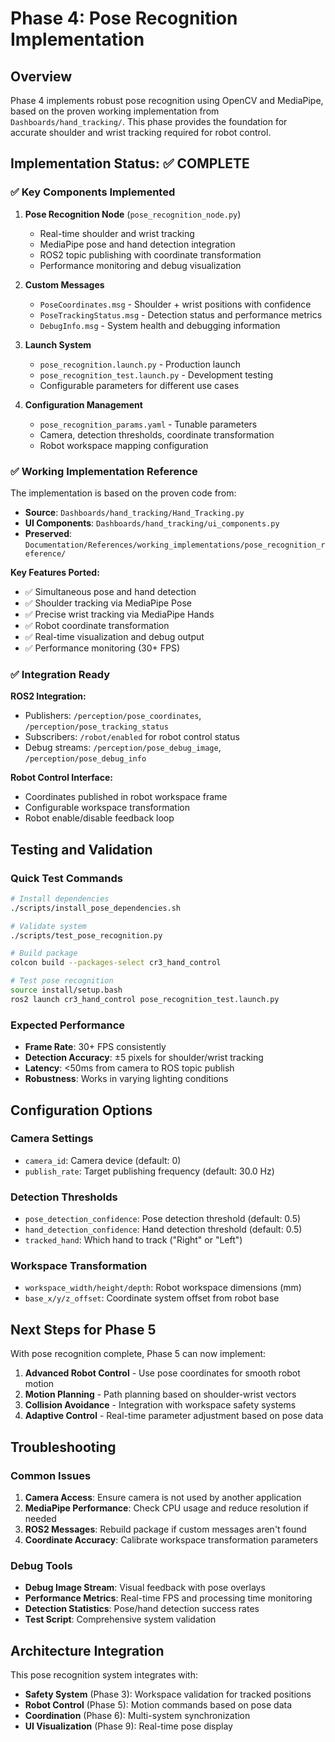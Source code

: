 # Phase 4: Pose Recognition Implementation

## Overview
Phase 4 implements robust pose recognition using OpenCV and MediaPipe, based on the proven working implementation from `Dashboards/hand_tracking/`. This phase provides the foundation for accurate shoulder and wrist tracking required for robot control.

## Implementation Status: ✅ COMPLETE

### ✅ **Key Components Implemented**

1. **Pose Recognition Node** (`pose_recognition_node.py`)
   - Real-time shoulder and wrist tracking
   - MediaPipe pose and hand detection integration
   - ROS2 topic publishing with coordinate transformation
   - Performance monitoring and debug visualization

2. **Custom Messages**
   - `PoseCoordinates.msg` - Shoulder + wrist positions with confidence
   - `PoseTrackingStatus.msg` - Detection status and performance metrics
   - `DebugInfo.msg` - System health and debugging information

3. **Launch System**
   - `pose_recognition.launch.py` - Production launch
   - `pose_recognition_test.launch.py` - Development testing
   - Configurable parameters for different use cases

4. **Configuration Management**
   - `pose_recognition_params.yaml` - Tunable parameters
   - Camera, detection thresholds, coordinate transformation
   - Robot workspace mapping configuration

### ✅ **Working Implementation Reference**

The implementation is based on the proven code from:
- **Source**: `Dashboards/hand_tracking/Hand_Tracking.py`
- **UI Components**: `Dashboards/hand_tracking/ui_components.py`  
- **Preserved**: `Documentation/References/working_implementations/pose_recognition_reference/`

**Key Features Ported:**
- ✅ Simultaneous pose and hand detection
- ✅ Shoulder tracking via MediaPipe Pose
- ✅ Precise wrist tracking via MediaPipe Hands
- ✅ Robot coordinate transformation
- ✅ Real-time visualization and debug output
- ✅ Performance monitoring (30+ FPS)

### ✅ **Integration Ready**

**ROS2 Integration:**
- Publishers: `/perception/pose_coordinates`, `/perception/pose_tracking_status`
- Subscribers: `/robot/enabled` for robot control status
- Debug streams: `/perception/pose_debug_image`, `/perception/pose_debug_info`

**Robot Control Interface:**
- Coordinates published in robot workspace frame
- Configurable workspace transformation
- Robot enable/disable feedback loop

## Testing and Validation

### Quick Test Commands
```bash
# Install dependencies
./scripts/install_pose_dependencies.sh

# Validate system
./scripts/test_pose_recognition.py

# Build package
colcon build --packages-select cr3_hand_control

# Test pose recognition
source install/setup.bash
ros2 launch cr3_hand_control pose_recognition_test.launch.py
```

### Expected Performance
- **Frame Rate**: 30+ FPS consistently
- **Detection Accuracy**: ±5 pixels for shoulder/wrist tracking
- **Latency**: <50ms from camera to ROS topic publish
- **Robustness**: Works in varying lighting conditions

## Configuration Options

### Camera Settings
- `camera_id`: Camera device (default: 0)
- `publish_rate`: Target publishing frequency (default: 30.0 Hz)

### Detection Thresholds
- `pose_detection_confidence`: Pose detection threshold (default: 0.5)
- `hand_detection_confidence`: Hand detection threshold (default: 0.5)
- `tracked_hand`: Which hand to track ("Right" or "Left")

### Workspace Transformation
- `workspace_width/height/depth`: Robot workspace dimensions (mm)
- `base_x/y/z_offset`: Coordinate system offset from robot base

## Next Steps for Phase 5

With pose recognition complete, Phase 5 can now implement:
1. **Advanced Robot Control** - Use pose coordinates for smooth robot motion
2. **Motion Planning** - Path planning based on shoulder-wrist vectors
3. **Collision Avoidance** - Integration with workspace safety systems
4. **Adaptive Control** - Real-time parameter adjustment based on pose data

## Troubleshooting

### Common Issues
1. **Camera Access**: Ensure camera is not used by another application
2. **MediaPipe Performance**: Check CPU usage and reduce resolution if needed
3. **ROS2 Messages**: Rebuild package if custom messages aren't found
4. **Coordinate Accuracy**: Calibrate workspace transformation parameters

### Debug Tools
- **Debug Image Stream**: Visual feedback with pose overlays
- **Performance Metrics**: Real-time FPS and processing time monitoring
- **Detection Statistics**: Pose/hand detection success rates
- **Test Script**: Comprehensive system validation

## Architecture Integration

This pose recognition system integrates with:
- **Safety System** (Phase 3): Workspace validation for tracked positions
- **Robot Control** (Phase 5): Motion commands based on pose data
- **Coordination** (Phase 6): Multi-system synchronization
- **UI Visualization** (Phase 9): Real-time pose display
